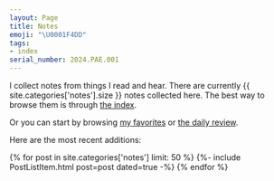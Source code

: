 ```yaml
---
layout: Page
title: Notes
emoji: "\U0001F4DD"
tags:
- index
serial_number: 2024.PAE.001
---
```

I collect notes from things I read and hear.
There are currently {{ site.categories['notes'].size }} notes collected here.
The best way to browse them is through [the index](/tags).

Or you can start by browsing [my favorites](/search?q=%27favorite&keys=tags) or [the daily review](/notes/daily-review/).

Here are the most recent additions:

{% for post in site.categories['notes'] limit: 50 %}
{%- include PostListItem.html post=post dated=true -%}
{% endfor %}

